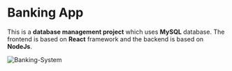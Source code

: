 # Banking App

This is a **database management project** which uses **MySQL** database. The frontend is based on **React** framework and the backend is based on **NodeJs**.


![Banking-System](https://socialify.git.ci/AmbasthaGit/Banking-System/image?description=1&descriptionEditable=A%20database%20management%20project%20using%20MySQL.%20%0AFrontend%20on%20React%20and%20backend%20on%20NodeJs.&font=Source%20Code%20Pro&language=1&owner=1&pattern=Solid&stargazers=1&theme=Dark)
